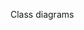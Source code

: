 <span id="title">Class diagrams</span>

<div id="body">

<include src="introduction/container-inParent-asPanel.md" boilerplate />
<include src="classes/container-inParent-asPanel.md" boilerplate />
<include src="associations/container-inParent-asPanel.md" boilerplate />
<include src="dependencies/container-inParent-asPanel.md" boilerplate />
<include src="associationsAsAttributes/container-inParent-asPanel.md" boilerplate />
<include src="enumerations/container-inParent-asPanel.md" boilerplate />
<include src="classLevelMembers/container-inParent-asPanel.md" boilerplate />
<include src="associationClasses/container-inParent-asPanel.md" boilerplate />
<include src="composition/container-inParent-asPanel.md" boilerplate />
<include src="aggregation/container-inParent-asPanel.md" boilerplate />
<include src="classInheritance/container-inParent-asPanel.md" boilerplate />
<include src="interfaces/container-inParent-asPanel.md" boilerplate />
<include src="abstractClasses/container-inParent-asPanel.md" boilerplate />
<include src="combine/container-inParent-asPanel.md" boilerplate />

</div>
